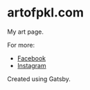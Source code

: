 
# artofpkl.com #

My art page.

For more:

* [Facebook](https://www.facebook.com/artofpkl/)
* [Instagram](https://www.instagram.com/artofpkl/)

Created using Gatsby.
